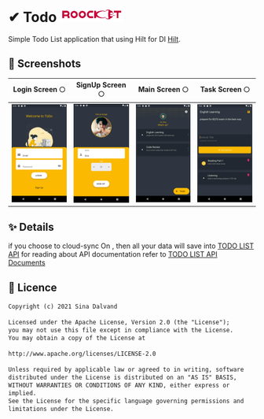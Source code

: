 # ✔ Todo <img src="art/roocket.png" width="130"/>

Simple Todo List application that using Hilt for DI [Hilt](https://github.com/google/dagger).

## 📱 Screenshots

| Login Screen 🌕 | SignUp Screen 🌕 | Main Screen 🌕 | Task Screen 🌕 |
| ---- | ---- | ---- | ---- |
| ![](art/login.png) | ![](art/signup.png) | ![](art/main.png) | ![](art/task.png) |

## ✨ Details

if you choose to cloud-sync On , then all your data will save into [TODO LIST API](https://api-nodejs-todolist.herokuapp.com)
for reading about API documentation refer to [TODO LIST API Documents](https://documenter.getpostman.com/view/8858534/SW7dX7JG)

## 📄 Licence
```
Copyright (c) 2021 Sina Dalvand

Licensed under the Apache License, Version 2.0 (the "License");
you may not use this file except in compliance with the License.
You may obtain a copy of the License at

http://www.apache.org/licenses/LICENSE-2.0

Unless required by applicable law or agreed to in writing, software
distributed under the License is distributed on an "AS IS" BASIS,
WITHOUT WARRANTIES OR CONDITIONS OF ANY KIND, either express or implied.
See the License for the specific language governing permissions and
limitations under the License.
```
